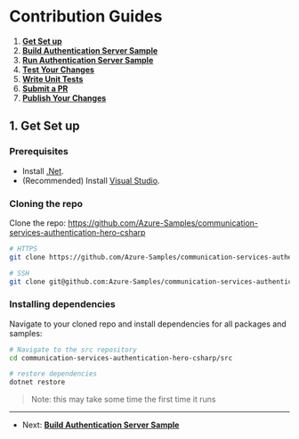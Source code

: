 # Contribution Guides

1. **[Get Set up](<1. get-set-up.md>)**
2. **[Build Authentication Server Sample](<2. build-authentication-sample.md>)**
3. **[Run Authentication Server Sample](<3. run-authentication-sample.md>)**
4. **[Test Your Changes](<4. test-your-changes.md>)**
5. **[Write Unit Tests](<5. write-unit-tests.md>)**
6. **[Submit a PR](<6. submit-a-pr.md>)**
7. **[Publish Your Changes](<7. publish-your-changes.md>)**

## 1. Get Set up

### Prerequisites

- Install [.Net](https://dotnet.microsoft.com/en-us/).
- (Recommended) Install [Visual Studio](https://visualstudio.microsoft.com/).

### Cloning the repo

Clone the repo: https://github.com/Azure-Samples/communication-services-authentication-hero-csharp

```bash
# HTTPS
git clone https://github.com/Azure-Samples/communication-services-authentication-hero-csharp.git

# SSH
git clone git@github.com:Azure-Samples/communication-services-authentication-hero-csharp.git
```

### Installing dependencies

Navigate to your cloned repo and install dependencies for all packages and samples:

```bash
# Navigate to the src repository
cd communication-services-authentication-hero-csharp/src

# restore dependencies
dotnet restore
```

> Note: this may take some time the first time it runs

---

- Next: **[Build Authentication Server Sample](<2. build-authentication-sample.md>)**
